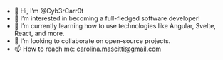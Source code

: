 - 👋 Hi, I’m @Cyb3rCarr0t
- 👀 I’m interested in becoming a full-fledged software developer!
- 🌱 I’m currently learning how to use technologies like Angular, Svelte, React, and more.
- 💞️ I’m looking to collaborate on open-source projects.
- 📫 How to reach me: carolina.mascitti@gmail.com

<!---
Cyb3rCarr0t/Cyb3rCarr0t is a ✨ special ✨ repository because its `README.md` (this file) appears on your GitHub profile.
You can click the Preview link to take a look at your changes.
--->
